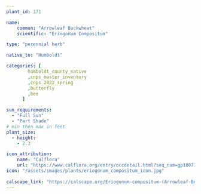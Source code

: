 ```yaml
---
plant_id: 171 

name: 
    common: "Arrowleaf Buckwheat"   
    scientific: "Eriogonum Compositum"    

type: "perennial herb"

native_to: "Humboldt"

categories: [
        humboldt_county_native
        ,cnps_master_inventory
        ,cnps_2022_spring
        ,butterfly
        ,bee
      ]

sun_requirements:
  - "Full Sun"
  - "Part Shade"
# min then max in feet
plant_size:
  - height: 
    - 2.3 

icon_attribution: 
    name: "Calflora"
    url: "https://www.calflora.org/entry/occdetail.html?seq_num=gp18871"
icon: "/assets/images/plants/eriogonum_compositum_icon.jpg"
 
calscape_link: "https://calscape.org/Eriogonum-compositum-(Arrowleaf-Buckwheat)"
---
```

